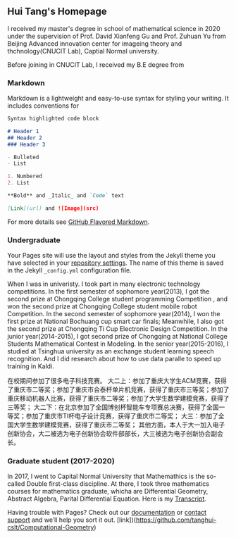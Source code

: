 ## Hui Tang's Homepage

I received my master's degree in school of mathematical science in 2020 under the supervision of Prof. David Xianfeng Gu and Prof. Zuhuan Yu from  Beijing Advanced innovation center for imageing theory and thchnology(CNUCIT Lab), Captial Normal university.


Before joining in CNUCIT Lab, I received my B.E degree from 





### Markdown

Markdown is a lightweight and easy-to-use syntax for styling your writing. It includes conventions for

```markdown
Syntax highlighted code block

# Header 1
## Header 2
### Header 3

- Bulleted
- List

1. Numbered
2. List

**Bold** and _Italic_ and `Code` text

[Link](url) and ![Image](src)
```

For more details see [GitHub Flavored Markdown](https://guides.github.com/features/mastering-markdown/).

### Undergraduate

Your Pages site will use the layout and styles from the Jekyll theme you have selected in your [repository settings](https://github.com/tanghui-cslt/tanghui.github.io/settings/pages). The name of this theme is saved in the Jekyll `_config.yml` configuration file.

When I was in univeristy. I took part in many electronic technology competitions.
In the first semester of sophomore year(2013), I got the second prize at Chongqing College student programming Competition , and won the second prize at Chongqing College student mobile robot Competition.
In the second semester of sophomore year(2014), I won the first prize at National Bochuang cup smart car finals; Meanwhile, I also got the second prize at Chongqing Ti Cup Electronic Design Competition.
In the junior year(2014-2015), I got second prize of Chongqing at National College Students Mathematical Contest in Modeling.
In the senior year(2015-2016), I studied at Tsinghua university as an exchange student learning speech recognition.  And I did research about how to use data paralle to speed up training in Kaldi.

  在校期间参加了很多电子科技竞赛。
  大二上：参加了重庆大学生ACM竞赛，获得了重庆市二等奖；参加了重庆市合泰杯单片机竞赛，获得了重庆市三等奖；参加了重庆移动机器人比赛，获得了重庆市二等奖；参加了大学生数学建模竞赛，获得了三等奖；
  大二下：在北京参加了全国博创杯智能车专项赛总决赛，获得了全国一等奖；参加了重庆市TI杯电子设计竞赛，获得了重庆市二等奖；
大三：参加了全国大学生数学建模竞赛，获得了重庆市二等奖；
其他方面，本人于大一加入电子创新协会，大二被选为电子创新协会软件部部长，大三被选为电子创新协会副会长。

### Graduate student (2017-2020)

In 2017, I went to Capital Normal University that Mathemathics is the so-called Double first-class discipline. At there, I took three mathematics courses for mathematics graduate, whicha are Differential Geometry, Abstract Algebra, Parital Differential Equation. Here is my [Transcript](https://github.com/tanghui-cslt/tanghui-cslt.github.io/blob/master/transcript.pdf).

Having trouble with Pages? Check out our [documentation](https://docs.github.com/categories/github-pages-basics/) or [contact support](https://support.github.com/contact) and we’ll help you sort it out.
[link])(https://github.com/tanghui-cslt/Computational-Geometry)
